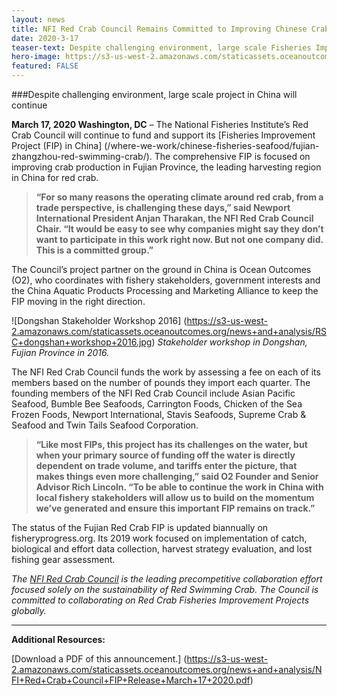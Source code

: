```yaml
---
layout: news
title: NFI Red Crab Council Remains Committed to Improving Chinese Crab Fishery
date: 2020-3-17
teaser-text: Despite challenging environment, large scale Fisheries Improvement Project in China with over 1000 vessels will continue.
hero-image: https://s3-us-west-2.amazonaws.com/staticassets.oceanoutcomes.org/news+and+analysis/hero+images/NFI+Red+Crab+Council+FIP+Release+March+2020+hero.jpg
featured: FALSE
---
```

###Despite challenging environment, large scale project in China will continue

**March 17, 2020 Washington, DC** – The National Fisheries Institute’s Red Crab Council will continue to fund and support its [Fisheries Improvement Project (FIP) in China] (/where-we-work/chinese-fisheries-seafood/fujian-zhangzhou-red-swimming-crab/). The comprehensive FIP is focused on improving crab production in Fujian Province, the leading harvesting region in China for red crab.

>**“For so many reasons the operating climate around red crab, from a trade perspective, is challenging these days,” said Newport International President Anjan Tharakan, the NFI Red Crab Council Chair. “It would be easy to see why companies might say they don’t want to participate in this work right now. But not one company did. This is a committed group.”**

The Council’s project partner on the ground in China is Ocean Outcomes (O2), who coordinates with fishery stakeholders, government interests and the China Aquatic Products Processing and Marketing Alliance to keep the FIP moving in the right direction.

![Dongshan Stakeholder Workshop 2016]
(https://s3-us-west-2.amazonaws.com/staticassets.oceanoutcomes.org/news+and+analysis/RSC+dongshan+workshop+2016.jpg)
*Stakeholder workshop in Dongshan, Fujian Province in 2016.*

The NFI Red Crab Council funds the work by assessing a fee on each of its members based on the number of pounds they import each quarter. The founding members of the NFI Red Crab Council include Asian Pacific Seafood, Bumble Bee Seafoods, Carrington Foods, Chicken of the Sea Frozen Foods, Newport International, Stavis Seafoods, Supreme Crab & Seafood and Twin Tails Seafood Corporation.

>**“Like most FIPs, this project has its challenges on the water, but when your primary source of funding off the water is directly dependent on trade volume, and tariffs enter the picture, that makes things even more challenging,” said O2 Founder and Senior Advisor Rich Lincoln. “To be able to continue the work in China with local fishery stakeholders will allow us to build on the momentum we’ve generated and ensure this important FIP remains on track.”**

The status of the Fujian Red Crab FIP is updated biannually on fisheryprogress.org. Its 2019 work focused on implementation of catch, biological and effort data collection, harvest strategy evaluation, and lost fishing gear assessment.

*The <a href="http://www.committedtocrab.org/" target="_blank">NFI Red Crab Council</a> is the leading precompetitive collaboration effort focused solely on the sustainability of Red Swimming Crab. The Council is committed to collaborating on Red Crab Fisheries Improvement Projects globally.*

----

**Additional Resources:**

[Download a PDF of this announcement.] (https://s3-us-west-2.amazonaws.com/staticassets.oceanoutcomes.org/news+and+analysis/NFI+Red+Crab+Council+FIP+Release+March+17+2020.pdf)
